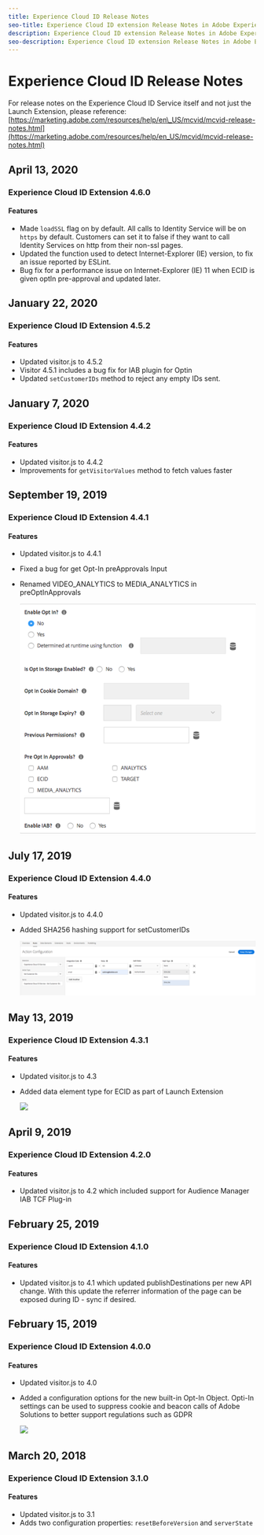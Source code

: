```yaml
---
title: Experience Cloud ID Release Notes
seo-title: Experience Cloud ID extension Release Notes in Adobe Experience Platform Launch
description: Experience Cloud ID extension Release Notes in Adobe Experience Platform Launch
seo-description: Experience Cloud ID extension Release Notes in Adobe Experience Platform Launch
---
```


# Experience Cloud ID Release Notes

For release notes on the Experience Cloud ID Service itself and not just the Launch Extension, please reference: [https://marketing.adobe.com/resources/help/en\_US/mcvid/mcvid-release-notes.html](https://marketing.adobe.com/resources/help/en_US/mcvid/mcvid-release-notes.html)

## April 13, 2020

### Experience Cloud ID Extension 4.6.0

#### **Features**

* Made `loadSSL` flag on by default. All calls to Identity Service will be on `https` by default. Customers can set it to false if they want to call Identity Services on http from their non-ssl pages.
* Updated the function used to detect Internet-Explorer (IE) version, to fix an issue reported by ESLint.
* Bug fix for a performance issue on Internet-Explorer (IE) 11 when ECID is given optIn pre-approval and updated later.

## January 22, 2020

### Experience Cloud ID Extension 4.5.2

#### **Features**

* Updated visitor.js to 4.5.2
* Visitor 4.5.1 includes a bug fix for IAB plugin for Optin
* Updated `setCustomerIDs` method to reject any empty IDs sent.

## January 7, 2020

### Experience Cloud ID Extension 4.4.2

#### **Features**

* Updated visitor.js to 4.4.2
* Improvements for `getVisitorValues` method to fetch values faster


## September 19, 2019

### Experience Cloud ID Extension 4.4.1

#### **Features**

* Updated visitor.js to 4.4.1
* Fixed a bug for get Opt-In preApprovals Input
* Renamed VIDEO_ANALYTICS to MEDIA_ANALYTICS in preOptInApprovals

  ![](/help/assets/ecid-media-analytics.png)

## July 17, 2019

### Experience Cloud ID Extension 4.4.0

#### **Features**

* Updated visitor.js to 4.4.0
* Added SHA256 hashing support for setCustomerIDs

  ![](/help/assets/ecid-setCustomerIDs-hash.png)

## May 13, 2019

### Experience Cloud ID Extension 4.3.1

#### **Features**

* Updated visitor.js to 4.3
* Added data element type for ECID as part of Launch Extension

  ![](/help/assets/ecid-data-element.png)

## April 9, 2019

### Experience Cloud ID Extension 4.2.0

#### **Features**

* Updated visitor.js to 4.2 which included support for Audience Manager IAB TCF Plug-in

## February 25, 2019

### Experience Cloud ID Extension 4.1.0

#### **Features**

* Updated visitor.js to 4.1 which updated publishDestinations per new API change. With this update the referrer information of the page can be exposed during ID - sync if desired.

## February 15, 2019

### Experience Cloud ID Extension 4.0.0

#### **Features**

* Updated visitor.js to 4.0
* Added a configuration options for the new built-in Opt-In Object. Opti-In settings can be used to suppress cookie and beacon calls of Adobe Solutions to better support regulations such as GDPR

  ![](/help/assets/ext-mcid-opt-in.png)

## March 20, 2018

### Experience Cloud ID Extension 3.1.0

#### **Features**

* Updated visitor.js to 3.1
* Adds two configuration properties: `resetBeforeVersion` and `serverState`
